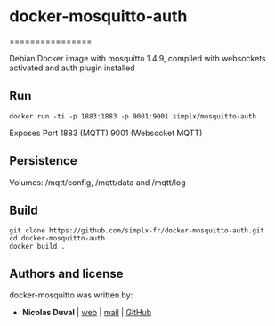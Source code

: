 # docker-mosquitto-auth

================

Debian Docker image with mosquitto 1.4.9, compiled with websockets activated and auth plugin installed

## Run

    docker run -ti -p 1883:1883 -p 9001:9001 simplx/mosquitto-auth

Exposes Port 1883 (MQTT) 9001 (Websocket MQTT)

## Persistence

Volumes: /mqtt/config, /mqtt/data and /mqtt/log

## Build

    git clone https://github.com/simplx-fr/docker-mosquitto-auth.git
    cd docker-mosquitto-auth
    docker build .

## Authors and license

docker-mosquitto was written by:

* **Nicolas Duval** | [web](https://simplx.fr/) | [mail](mailto:contact@simplx.fr) | [GitHub](https://github.com/simplx-fr)
